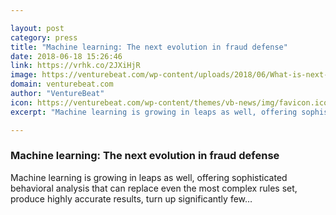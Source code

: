 ```yaml
---

layout: post
category: press
title: "Machine learning: The next evolution in fraud defense"
date: 2018-06-18 15:26:46
link: https://vrhk.co/2JXiHjR
image: https://venturebeat.com/wp-content/uploads/2018/06/What-is-next-for-ML-2.png?fit=1992%2C652&strip=all
domain: venturebeat.com
author: "VentureBeat"
icon: https://venturebeat.com/wp-content/themes/vb-news/img/favicon.ico
excerpt: "Machine learning is growing in leaps as well, offering sophisticated behavioral analysis that can replace even the most complex rules set, produce highly accurate results, turn up significantly few…"

---
```


### Machine learning: The next evolution in fraud defense

Machine learning is growing in leaps as well, offering sophisticated behavioral analysis that can replace even the most complex rules set, produce highly accurate results, turn up significantly few…